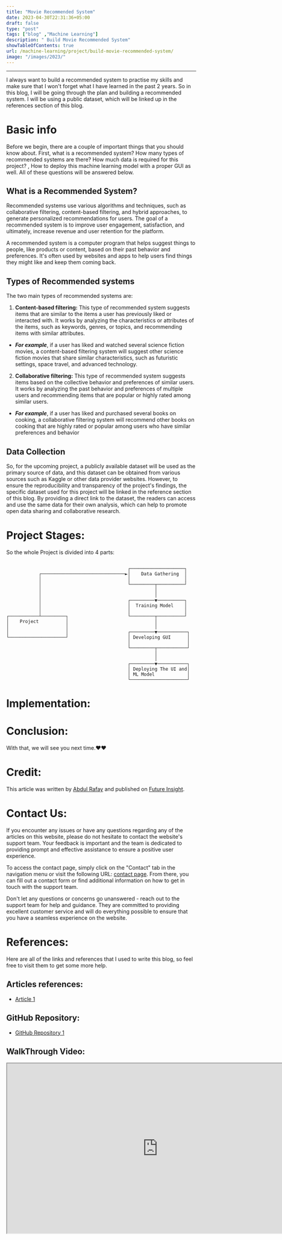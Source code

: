 ```yaml
---
title: "Movie Recommended System"
date: 2023-04-30T22:31:36+05:00
draft: false
type: "post"
tags: ["blog" ,"Machine Learning"]
description: " Build Movie Recommended System"
showTableOfContents: true
url: /machine-learning/project/build-movie-recommended-system/
image: "/images/2023/"
---
```


---
I always want to build a recommended system to practise my skills and make sure that I won't forget what I have learned in the past 2 years. So in this blog, I will be going through the plan and building a recommended system. I will be using a public dataset, which will be linked up in the references section of this blog.


# Basic info
Before we begin, there are a couple of important things that you should know about. First, what is a recommended system? How many types of recommended systems are there? How much data is required for this project? , How to deploy this machine learning model with a proper GUI as well. All of these questions will be answered below.

## What is a Recommended System?
Recommended systems use various algorithms and techniques, such as collaborative filtering, content-based filtering, and hybrid approaches, to generate personalized recommendations for users. The goal of a recommended system is to improve user engagement, satisfaction, and ultimately, increase revenue and user retention for the platform.

A recommended system is a computer program that helps suggest things to people, like products or content, based on their past behavior and preferences. It's often used by websites and apps to help users find things they might like and keep them coming back.

## Types of Recommended systems
The two main types of recommended systems are:

1.  **Content-based filtering:** This type of recommended system suggests items that are similar to the items a user has previously liked or interacted with. It works by analyzing the characteristics or attributes of the items, such as keywords, genres, or topics, and recommending items with similar attributes.
  - ***For example***, if a user has liked and watched several science fiction movies, a content-based filtering system will suggest other science fiction movies that share similar characteristics, such as futuristic settings, space travel, and advanced technology.

2. **Collaborative filtering:** This type of recommended system suggests items based on the collective behavior and preferences of similar users. It works by analyzing the past behavior and preferences of multiple users and recommending items that are popular or highly rated among similar users.
 - ***For example***, if a user has liked and purchased several books on cooking, a collaborative filtering system will recommend other books on cooking that are highly rated or popular among users who have similar preferences and behavior

## Data Collection
So, for the upcoming project, a publicly available dataset will be used as the primary source of data, and this dataset can be obtained from various sources such as Kaggle or other data provider websites. However, to ensure the reproducibility and transparency of the project's findings, the specific dataset used for this project will be linked in the reference section of this blog. By providing a direct link to the dataset, the readers can access and use the same data for their own analysis, which can help to promote open data sharing and collaborative research.

# Project Stages:
So the whole Project is divided into 4 parts:
```goat

                                             ┌────────────────────┐
            ┌───────────────────────────────►│    Data Gathering  │
            │                                │                    │
            │                                └─────────┬──────────┘
            │                                          │
            │                                          │
            │                                ┌─────────▼──────────┐
            │                                │  Training Model    │
            │                                │                    │
┌───────────┴─────────┐                      └─────────┬──────────┘
│    Project          │                                │
│                     │                                │
│                     │                      ┌─────────▼───────────┐
└─────────────────────┘                      │ Developing GUI      │
                                             │                     │
                                             └─────────┬───────────┘
                                                       │
                                                       │
                                             ┌─────────▼───────────┐
                                             │ Deploying The UI and│
                                             │ ML Model            │
                                             └─────────────────────┘
```

# Implementation: 


# Conclusion:
With that, we will see you next time.❤️❤️

# Credit:
This article was written by [Abdul Rafay](https://rafay99.info) and published on [Future Insight](https://futureinsight.blog).

# Contact Us: 
If you encounter any issues or have any questions regarding any of the articles on this website, please do not hesitate to contact the website's support team. Your feedback is important and the team is dedicated to providing prompt and effective assistance to ensure a positive user experience.

To access the contact page, simply click on the "Contact" tab in the navigation menu or visit the following URL: [contact page](https://future-insight.blog/contact). From there, you can fill out a contact form or find additional information on how to get in touch with the support team.

Don't let any questions or concerns go unanswered - reach out to the support team for help and guidance. They are committed to providing excellent customer service and will do everything possible to ensure that you have a seamless experience on the website.

# References:
Here are all of the links and references that I used to write this blog, so feel free to visit them to get some more help.
## Articles references:
- [Article 1]()

## GitHub Repository:
- [GitHub Repository 1]()

## WalkThrough Video:
<iframe width="800" height="450" src="https://www.youtube.com/embed/YT-link" frameborder="1" allowfullscreen></iframe>
